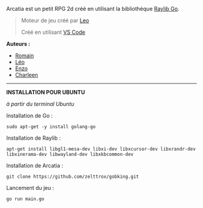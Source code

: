 Arcatia est un petit RPG 2d créé en utilisant la bibliothèque [Raylib Go](https://github.com/gen2brain/raylib-go).

> Moteur de jeu créé par [Leo](https://github.com/comptegithubleo)
> 
> Créé en utilisant [VS Code](https://code.visualstudio.com/)

**Auteurs :**
- [Romain](https://github.com/Velapsis)
- [Léo](https://github.com/mkbyx)
- [Enzo](https://github.com/zelttrox)
- [Charleen](https://github.com/CharLuney)

-------------------------------------

**INSTALLATION POUR UBUNTU**

_à partir du terminal Ubuntu_

Installation de Go :
```
sudo apt-get -y install golang-go 
```

Installation de Raylib :
```
apt-get install libgl1-mesa-dev libxi-dev libxcursor-dev libxrandr-dev libxinerama-dev libwayland-dev libxkbcommon-dev
```

Installation de Arcatia :
```
git clone https://github.com/zelttrox/gobking.git
```

Lancement du jeu :
```
go run main.go
```
